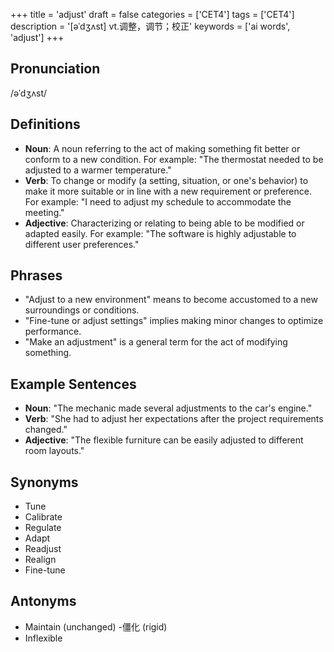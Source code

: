 +++
title = 'adjust'
draft = false
categories = ['CET4']
tags = ['CET4']
description = '[əˈdʒʌst] vt.调整，调节；校正'
keywords = ['ai words', 'adjust']
+++

## Pronunciation
/əˈdʒʌst/

## Definitions
- **Noun**: A noun referring to the act of making something fit better or conform to a new condition. For example: "The thermostat needed to be adjusted to a warmer temperature."
- **Verb**: To change or modify (a setting, situation, or one's behavior) to make it more suitable or in line with a new requirement or preference. For example: "I need to adjust my schedule to accommodate the meeting."
- **Adjective**: Characterizing or relating to being able to be modified or adapted easily. For example: "The software is highly adjustable to different user preferences."

## Phrases
- "Adjust to a new environment" means to become accustomed to a new surroundings or conditions.
- "Fine-tune or adjust settings" implies making minor changes to optimize performance.
- "Make an adjustment" is a general term for the act of modifying something.

## Example Sentences
- **Noun**: "The mechanic made several adjustments to the car's engine."
- **Verb**: "She had to adjust her expectations after the project requirements changed."
- **Adjective**: "The flexible furniture can be easily adjusted to different room layouts."

## Synonyms
- Tune
- Calibrate
- Regulate
- Adapt
- Readjust
- Realign
- Fine-tune

## Antonyms
- Maintain (unchanged)
-僵化 (rigid)
- Inflexible
